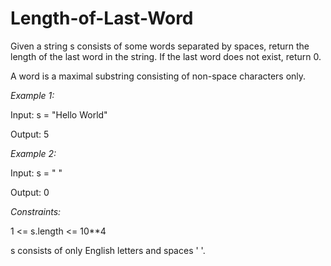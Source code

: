 # Length-of-Last-Word

Given a string s consists of some words separated by spaces, return the length of the last word in the string. If the last word does not exist, return 0.

A word is a maximal substring consisting of non-space characters only.

_Example 1:_

Input: s = "Hello World"

Output: 5


_Example 2:_

Input: s = " "

Output: 0
 

_Constraints:_

1 <= s.length <= 10**4

s consists of only English letters and spaces ' '.
